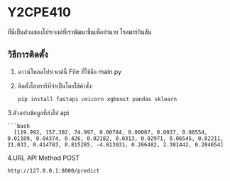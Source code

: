 # Y2CPE410

ที่นี่เป็นส่วนของโปรเจกต์ที่เราพัฒนาขึ้นเพื่อทำนาย โรคพาร์กินสัน

## วิธีการติดตั้ง

1. ดาวน์โหลดโปรเจกต์นี้  File ที่ใช้คือ main.py
2. ติดตั้งไลบรารีที่จำเป็นโดยใช้คำสั่ง:

   ```bash
   pip install fastapi uvicorn xgboost pandas sklearn

3.ตัวอย่างข้อมูลที่ส่งไป api

    ```bash
      [119.992, 157.302, 74.997, 0.00784, 0.00007, 0.0037, 0.00554, 0.01109, 0.04374, 0.426, 0.02182, 0.0313, 0.02971, 0.06545, 0.02211, 21.033, 0.414783, 0.815285, -4.813031, 0.266482, 2.301442, 0.284654]

4.URL API Method POST

   ```bash
   http://127.0.0.1:8000/predict
